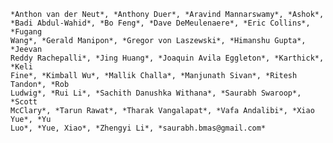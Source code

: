 
    *Anthon van der Neut*, *Anthony Duer*, *Aravind Mannarswamy*, *Ashok*,
    *Badi Abdul-Wahid*, *Bo Feng*, *Dave DeMeulenaere*, *Eric Collins*, *Fugang
    Wang*, *Gerald Manipon*, *Gregor von Laszewski*, *Himanshu Gupta*, *Jeevan
    Reddy Rachepalli*, *Jing Huang*, *Joaquin Avila Eggleton*, *Karthick*, *Keli
    Fine*, *Kimball Wu*, *Mallik Challa*, *Manjunath Sivan*, *Ritesh Tandon*, *Rob
    Ludwig*, *Rui Li*, *Sachith Danushka Withana*, *Saurabh Swaroop*, *Scott
    McClary*, *Tarun Rawat*, *Tharak Vangalapat*, *Vafa Andalibi*, *Xiao Yue*, *Yu
    Luo*, *Yue, Xiao*, *Zhengyi Li*, *saurabh.bmas@gmail.com*

